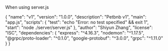 When using server.js

{
  "name": "v1",
  "version": "1.0.0",
  "description": "Petbnb v1",
  "main": "app.js",
  "scripts": {
    "test": "echo \"Error: no test specified\" && exit 1",
    "start": "node ./server/server.js"
  },
  "author": "Shiyun Zhang",
  "license": "ISC",
  "dependencies": {
    "express": "^4.16.3",
    "nodemon": "^1.17.5",
    "@grpc/proto-loader": "^0.1.0",
    "google-protobuf": "^3.0.0",
    "grpc": "^1.11.0"
  }
}